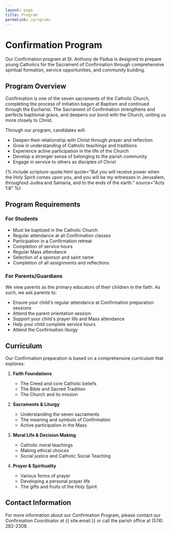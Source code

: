 ```yaml
---
layout: page
title: Program
permalink: /program/
---
```


# Confirmation Program

Our Confirmation program at St. Anthony de Padua is designed to prepare young Catholics for the Sacrament of Confirmation through comprehensive spiritual formation, service opportunities, and community building.

## Program Overview

Confirmation is one of the seven sacraments of the Catholic Church, completing the process of initiation begun at Baptism and continued through the Eucharist. The Sacrament of Confirmation strengthens and perfects baptismal grace, and deepens our bond with the Church, uniting us more closely to Christ.

Through our program, candidates will:

- Deepen their relationship with Christ through prayer and reflection
- Grow in understanding of Catholic teachings and traditions
- Experience active participation in the life of the Church
- Develop a stronger sense of belonging to the parish community
- Engage in service to others as disciples of Christ

{% include scripture-quote.html quote="But you will receive power when the Holy Spirit comes upon you, and you will be my witnesses in Jerusalem, throughout Judea and Samaria, and to the ends of the earth." source="Acts 1:8" %}

## Program Requirements

### For Students

- Must be baptized in the Catholic Church
- Regular attendance at all Confirmation classes
- Participation in a Confirmation retreat
- Completion of service hours
- Regular Mass attendance
- Selection of a sponsor and saint name
- Completion of all assignments and reflections

### For Parents/Guardians

We view parents as the primary educators of their children in the faith. As such, we ask parents to:

- Ensure your child's regular attendance at Confirmation preparation sessions
- Attend the parent orientation session
- Support your child's prayer life and Mass attendance
- Help your child complete service hours
- Attend the Confirmation liturgy

## Curriculum

Our Confirmation preparation is based on a comprehensive curriculum that explores:

1. **Faith Foundations**
   - The Creed and core Catholic beliefs
   - The Bible and Sacred Tradition
   - The Church and its mission

2. **Sacraments & Liturgy**
   - Understanding the seven sacraments
   - The meaning and symbols of Confirmation
   - Active participation in the Mass

3. **Moral Life & Decision Making**
   - Catholic moral teachings
   - Making ethical choices
   - Social justice and Catholic Social Teaching

4. **Prayer & Spirituality**
   - Various forms of prayer
   - Developing a personal prayer life
   - The gifts and fruits of the Holy Spirit

## Contact Information

For more information about our Confirmation Program, please contact our Confirmation Coordinator at {{ site.email }} or call the parish office at (574) 282-2308.
